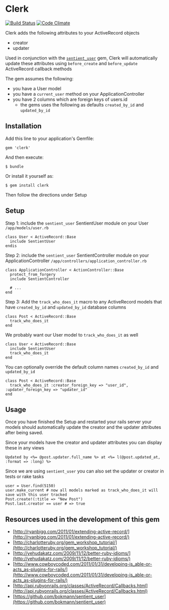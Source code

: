 # Clerk

[![Build Status](https://travis-ci.org/house9/clerk.png)](https://travis-ci.org/house9/clerk) [![Code Climate](https://codeclimate.com/badge.png)](https://codeclimate.com/github/house9/clerk)

Clerk adds the following attributes to your ActiveRecord objects

* creator
* updater

Used in conjunction with the [`sentient_user`](https://github.com/bokmann/sentient_user) gem,
Clerk will automatically update these attributes using `before_create` and `before_update`
ActiveRecord callback methods

The gem assumes the following:

* you have a User model
* you have a `current_user` method on your ApplicationController
* you have 2 columns which are foreign keys of users.id
  * the gems uses the following as defaults `created_by_id` and `updated_by_id`

## Installation

Add this line to your application's Gemfile:

    gem 'clerk'

And then execute:

    $ bundle

Or install it yourself as:

    $ gem install clerk

Then follow the directions under Setup

## Setup

Step 1: include the `sentient_user` SentientUser module on your User `/app/models/user.rb`

    class User < ActiveRecord::Base
      include SentientUser
    endis

Step 2: include the `sentient_user` SentientController module on your ApplicationController `/app/controllers/application_controller.rb`

    class ApplicationController < ActionController::Base
      protect_from_forgery
      include SentientController

      # ...
    end

Step 3: Add the `track_who_does_it` macro to any ActiveRecord models that have `created_by_id` and `updated_by_id` database columns

    class Post < ActiveRecord::Base
      track_who_does_it
    end

We probably want our User model to `track_who_does_it` as well

    class User < ActiveRecord::Base
      include SentientUser
      track_who_does_it
    end

You can optionally override the default column names `created_by_id` and `updated_by_id`

    class Post < ActiveRecord::Base
      track_who_does_it :creator_foreign_key => "user_id", :updater_foreign_key => "updater_id"
    end

## Usage

Once you have finished the Setup and restarted your rails server
your models should automatically update the creator and the updater attributes after being saved.

Since your models have the creator and updater attributes you can display these in any views

    Updated by <%= @post.updater.full_name %> at <%= l(@post.updated_at, :format => :long) %>

Since we are using `sentient_user` you can also set the updater or creator in tests or rake tasks

    user = User.find(5150)
    user.make_current # now all models marked as track_who_does_it will save with this user tracked
    Post.create!(:title => "New Post")
    Post.last.creator == user # => true

## Resources used in the development of this gem

* [http://ryanbigg.com/2011/01/extending-active-record/](http://ryanbigg.com/2011/01/extending-active-record/)
* [http://charlotteruby.org/gem_workshop_tutorial/](http://charlotteruby.org/gem_workshop_tutorial/)
* [http://yehudakatz.com/2009/11/12/better-ruby-idioms/](http://yehudakatz.com/2009/11/12/better-ruby-idioms/)
* [http://www.cowboycoded.com/2011/01/31/developing-is_able-or-acts_as-plugins-for-rails/](http://www.cowboycoded.com/2011/01/31/developing-is_able-or-acts_as-plugins-for-rails/)
* [http://api.rubyonrails.org/classes/ActiveRecord/Callbacks.html](http://api.rubyonrails.org/classes/ActiveRecord/Callbacks.html)
* [https://github.com/bokmann/sentient_user](https://github.com/bokmann/sentient_user)

